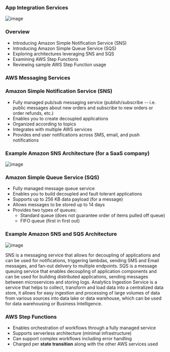 ### App Integration Services

![image](https://user-images.githubusercontent.com/114364831/213784049-bb20ebc4-00b8-4801-85b6-9e77230accdd.png)

### Overview

* Introducing Amazon Simple Notification Service (SNS)
* Introducing Amazon Simple Queue Service (SQS)
* Exploring architectures leveraging SNS and SQS
* Examining AWS Step Functions
* Reviewing sample AWS Step Function usage

### AWS Messaging Services

### Amazon Simple Notification Service (SNS)

* Fully managed pub/sub messaging service (publish/subscribe -- i.e. public messages about new orders and subscribe to new orders or order refunds, etc.)
* Enables you to create decoupled applications 
* Organized according to topics
* Integrates with multiple AWS services
* Provides end user notifications across SMS, email, and push notifications

### Example Amazon SNS Architecture (for a SaaS company)

![image](https://user-images.githubusercontent.com/114364831/213788328-4a8ff274-9ba9-44f0-83df-238740a5fba8.png)

### Amazon Simple Queue Service (SQS)
* Fully managed message queue service
* Enables you to build decoupled and fault tolerant applications
* Supports up to 256 KB data payload (for a message)
* Allows messages to be stored up to 14 days
* Provides two types of queues:
    * Standard queue (does not guarantee order of items pulled off queue)
    * FIFO queue (first in first out)

### Example Amazon SNS and SQS Architecture

![image](https://user-images.githubusercontent.com/114364831/213790868-b983041b-54c7-4ffe-89c1-db747821b7e7.png)

SNS is a messaging service that allows for decoupling of applications and can be used for notifications, triggering lambdas, sending SMS and Email messages, and fan-out delivery to multiple endpoints. SQS is a message queuing service that enables decoupling of application components and can be used for building distributed applications, sending messages between microservices and storing logs. Analytics Ingestion Service is a service that helps to collect, transform and load data into a centralized data store, it allows for easy ingestion and processing of large volumes of data from various sources into data lake or data warehouse, which can be used for data warehousing or Business Intelligence.

### AWS Step Functions

* Enables orchestration of workflows through a fully managed service
* Supports serverless architecture (minimal infrastructure)
* Can support complex workflows including error handling
* Charged per **state transition** along with the other AWS services used

